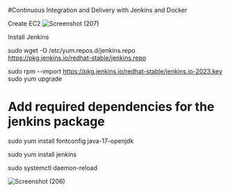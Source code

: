 #Continuous Integration and Delivery with Jenkins and Docker

Create EC2 
![Screenshot (207)](https://github.com/Rishabh1004/docker1/assets/102922226/b808be7a-7818-4cac-a945-975f671c53e2)

Install Jenkins 

sudo wget -O /etc/yum.repos.d/jenkins.repo \
    https://pkg.jenkins.io/redhat-stable/jenkins.repo

sudo rpm --import https://pkg.jenkins.io/redhat-stable/jenkins.io-2023.key
sudo yum upgrade

# Add required dependencies for the jenkins package

sudo yum install fontconfig java-17-openjdk

sudo yum install jenkins

sudo systemctl daemon-reload

![Screenshot (206)](https://github.com/Rishabh1004/docker1/assets/102922226/31718824-7798-4099-bfdc-438f1ce18f94)
